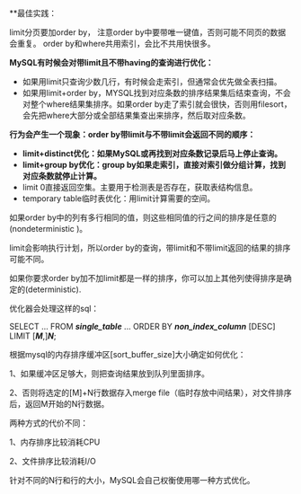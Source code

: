 **最佳实践：

limit分页要加order by， 注意order by中要带唯一键值，否则可能不同页的数据会重复。
order by和where共用索引，会比不共用快很多。

**MySQL有时候会对带limit且不带having的查询进行优化：**

* 如果用limit只查询少数几行，有时候会走索引，但通常会优先做全表扫描。
* 如果用limit+order by，MYSQL找到对应条数的排序结果集后结束查询，不会对整个where结果集排序。如果order by走了索引就会很快，否则用filesort，会先把where大部分或全部结果集查出来排序，然后取对应条数。

**行为会产生一个现象：order by带limit与不带limit会返回不同的顺序：**

* **limit+distinct优化：如果MySQL或再找到对应条数记录后马上停止查询。**
* **limit+group by优化：group by如果走索引，直接对索引做分组计算，找到对应条数就停止计算。**
* limit 0直接返回空集。主要用于检测表是否存在，获取表结构信息。
* temporary table临时表优化：用limit计算需要的空间。

如果order by中的列有多行相同的值，则这些相同值的行之间的排序是任意的\(nondeterministic \)。

limit会影响执行计划，所以order by的查询，带limit和不带limit返回的结果的排序可能不同。

如果你要求order by加不加limit都是一样的排序，你可以加上其他列使得排序是确定的\(deterministic\).

优化器会处理这样的sql：

SELECT ... FROM _**single\_table**_ ... ORDER BY _**non\_index\_column**_ \[DESC\] LIMIT \[_**M**_,\]_**N**_;

根据mysql的内存排序缓冲区[sort\_buffer\_size]大小确定如何优化：

1、如果缓冲区足够大，则把查询结果放到队列里面排序。

2、否则将选定的\[M\]+N行数据存入merge file（临时存放中间结果），对文件排序后，返回M开始的N行数据。

两种方式的代价不同：

1、内存排序比较消耗CPU

2、文件排序比较消耗I\/O

针对不同的N行和行的大小，MySQL会自己权衡使用哪一种方式优化。

